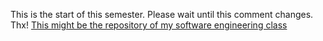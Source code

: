 This is the start of this semester. Please wait until this comment changes.
Thx!
[This might be the repository of my software engineering class](https://github.com/Atomarverseucht/minesweeper)
